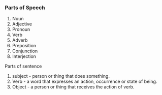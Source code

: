 ### Parts of Speech

1. Noun
2. Adjective
3. Pronoun
4. Verb
5. Adverb
6. Preposition
7. Conjunction
8. Interjection


Parts of sentence
1. subject - person or thing that does something.
2. Verb - a word that expresses an action, occurrence or state of being.
3. Object - a person or thing that receives the action of verb.
